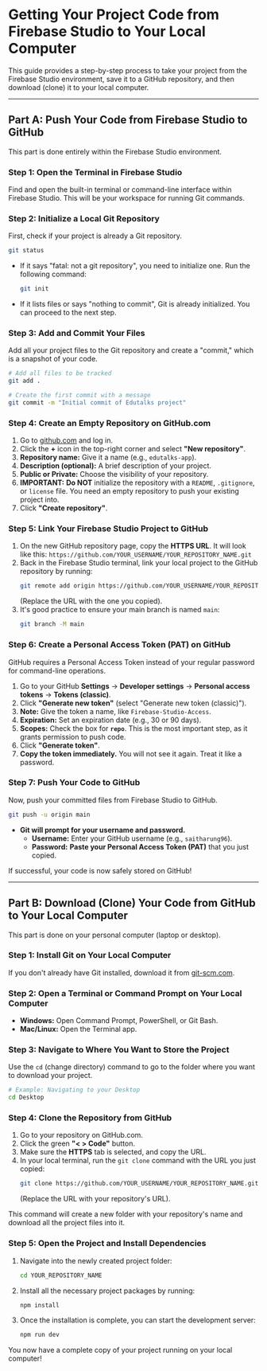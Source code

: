 
# Getting Your Project Code from Firebase Studio to Your Local Computer

This guide provides a step-by-step process to take your project from the Firebase Studio environment, save it to a GitHub repository, and then download (clone) it to your local computer.

---

## Part A: Push Your Code from Firebase Studio to GitHub

This part is done entirely within the Firebase Studio environment.

### Step 1: Open the Terminal in Firebase Studio
Find and open the built-in terminal or command-line interface within Firebase Studio. This will be your workspace for running Git commands.

### Step 2: Initialize a Local Git Repository
First, check if your project is already a Git repository.
```bash
git status
```
*   If it says "fatal: not a git repository", you need to initialize one. Run the following command:
    ```bash
    git init
    ```
*   If it lists files or says "nothing to commit", Git is already initialized. You can proceed to the next step.

### Step 3: Add and Commit Your Files
Add all your project files to the Git repository and create a "commit," which is a snapshot of your code.
```bash
# Add all files to be tracked
git add .

# Create the first commit with a message
git commit -m "Initial commit of Edutalks project"
```

### Step 4: Create an Empty Repository on GitHub.com
1.  Go to [github.com](https://github.com) and log in.
2.  Click the **+** icon in the top-right corner and select **"New repository"**.
3.  **Repository name:** Give it a name (e.g., `edutalks-app`).
4.  **Description (optional):** A brief description of your project.
5.  **Public or Private:** Choose the visibility of your repository.
6.  **IMPORTANT:** **Do NOT** initialize the repository with a `README`, `.gitignore`, or `license` file. You need an empty repository to push your existing project into.
7.  Click **"Create repository"**.

### Step 5: Link Your Firebase Studio Project to GitHub
1.  On the new GitHub repository page, copy the **HTTPS URL**. It will look like this:
    `https://github.com/YOUR_USERNAME/YOUR_REPOSITORY_NAME.git`
2.  Back in the Firebase Studio terminal, link your local project to the GitHub repository by running:
    ```bash
    git remote add origin https://github.com/YOUR_USERNAME/YOUR_REPOSITORY_NAME.git
    ```
    (Replace the URL with the one you copied).
3.  It's good practice to ensure your main branch is named `main`:
    ```bash
    git branch -M main
    ```

### Step 6: Create a Personal Access Token (PAT) on GitHub
GitHub requires a Personal Access Token instead of your regular password for command-line operations.
1.  Go to your GitHub **Settings** -> **Developer settings** -> **Personal access tokens** -> **Tokens (classic)**.
2.  Click **"Generate new token"** (select "Generate new token (classic)").
3.  **Note:** Give the token a name, like `Firebase-Studio-Access`.
4.  **Expiration:** Set an expiration date (e.g., 30 or 90 days).
5.  **Scopes:** Check the box for **`repo`**. This is the most important step, as it grants permission to push code.
6.  Click **"Generate token"**.
7.  **Copy the token immediately.** You will not see it again. Treat it like a password.

### Step 7: Push Your Code to GitHub
Now, push your committed files from Firebase Studio to GitHub.
```bash
git push -u origin main
```
*   **Git will prompt for your username and password.**
    *   **Username:** Enter your GitHub username (e.g., `saitharung96`).
    *   **Password:** **Paste your Personal Access Token (PAT)** that you just copied.

If successful, your code is now safely stored on GitHub!

---

## Part B: Download (Clone) Your Code from GitHub to Your Local Computer

This part is done on your personal computer (laptop or desktop).

### Step 1: Install Git on Your Local Computer
If you don't already have Git installed, download it from [git-scm.com](https://git-scm.com/).

### Step 2: Open a Terminal or Command Prompt on Your Local Computer
*   **Windows:** Open Command Prompt, PowerShell, or Git Bash.
*   **Mac/Linux:** Open the Terminal app.

### Step 3: Navigate to Where You Want to Store the Project
Use the `cd` (change directory) command to go to the folder where you want to download your project.
```bash
# Example: Navigating to your Desktop
cd Desktop
```

### Step 4: Clone the Repository from GitHub
1.  Go to your repository on GitHub.com.
2.  Click the green **"< > Code"** button.
3.  Make sure the **HTTPS** tab is selected, and copy the URL.
4.  In your local terminal, run the `git clone` command with the URL you just copied:
    ```bash
    git clone https://github.com/YOUR_USERNAME/YOUR_REPOSITORY_NAME.git
    ```
    (Replace the URL with your repository's URL).

This command will create a new folder with your repository's name and download all the project files into it.

### Step 5: Open the Project and Install Dependencies
1.  Navigate into the newly created project folder:
    ```bash
    cd YOUR_REPOSITORY_NAME
    ```
2.  Install all the necessary project packages by running:
    ```bash
    npm install
    ```
3.  Once the installation is complete, you can start the development server:
    ```bash
    npm run dev
    ```

You now have a complete copy of your project running on your local computer!
